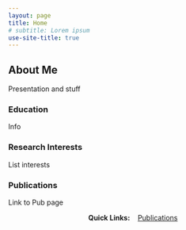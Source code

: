 ```yaml
---
layout: page
title: Home
# subtitle: Lorem ipsum
use-site-title: true
---
```


## About Me

Presentation and stuff

### Education

Info

### Research Interests

List interests

### Publications

Link to Pub page

<div style="text-align:center">
<strong>Quick Links:</strong> &nbsp;&nbsp; 
<a href="https://francisbrochu.github.io/publications/" role="button" class="btn btn-primary">Publications</a> 
</div>
